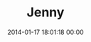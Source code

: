 ---
title: "Jenny"
date: 2014-01-17 18:01:18 00:00
permalink: /jenny
twitter: ""
likes: [2172,2202]
id: 2216
gravatar: "http://www.gravatar.com/avatar/a49f07dcb6217ce51af9c9c30b04c637"
---